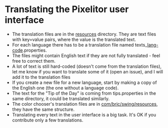 # Translating the Pixelitor user interface

- The translation files are in the [resources](src/main/resources) directory. They are text files with key=value pairs, where the value is the translated text.
- For each language there has to be a translation file named
  texts_<a href="https://en.wikipedia.org/wiki/List_of_ISO_639-1_codes">lang-code</a>.properties.
- The files might contain English text if they are not fully translated - feel free to correct them.
- A lot of text is still hard-coded (doesn't come from the translation files), let me know if you want to translate some
  of it (open an issue), and I will add it to the translation files
- If you create a new file for a new language, start by making a copy of the English one (the one without a language code).
- The text for the "Tip of the Day" is coming from tips.properties in the same directory, it could be translated
  similarly.
- The color chooser's translation files are in [com/bric/swing/resources](src/main/resources/com/bric/swing/resources),
  they have the same structure.
- Translating every text in the user interface is a big task. It's OK if you contribute only a few translations.
 
 